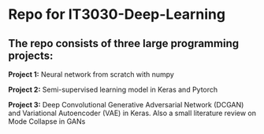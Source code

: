 # Repo for IT3030-Deep-Learning
## The repo consists of three large programming projects: 
**Project 1:** Neural network from scratch with numpy

**Project 2:** Semi-supervised learning model in Keras and Pytorch

**Project 3:** Deep Convolutional Generative Adversarial Network (DCGAN) and Variational Autoencoder (VAE) in Keras. Also a small literature review on Mode Collapse in GANs
